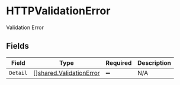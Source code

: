 # HTTPValidationError

Validation Error


## Fields

| Field                                                                     | Type                                                                      | Required                                                                  | Description                                                               |
| ------------------------------------------------------------------------- | ------------------------------------------------------------------------- | ------------------------------------------------------------------------- | ------------------------------------------------------------------------- |
| `Detail`                                                                  | [][shared.ValidationError](../../../pkg/models/shared/validationerror.md) | :heavy_minus_sign:                                                        | N/A                                                                       |